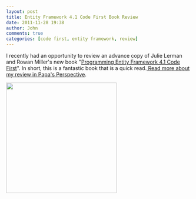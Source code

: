 ```yaml
---
layout: post
title: Entity Framework 4.1 Code First Book Review
date: 2011-11-28 19:38
author: John
comments: true
categories: [code first, entity framework, review]
---
```

<p>I recently had an opportunity to review an advance copy of Julie Lerman and Rowan Miller's new book "<a href="http://www.amazon.com/dp/1449312942?t=johnpanet-20">Programming Entity Framework 4.1 Code First</a>". In short, this is a fantastic book that is a quick read.<a href="http://visualstudiomagazine.com/articles/2011/11/28/an-entity-framework-book-worth-your-time.aspx"> Read more about my review in Papa's Perspective</a>.</p>
<p><a href="http://www.amazon.com/dp/1449312942?t=johnpanet-20"><img src="http://ecx.images-amazon.com/images/I/514gcrQu-ML._BO2,204,203,200_PIsitb-sticker-arrow-click,TopRight,35,-76_AA300_SH20_OU01_.jpg" width="300" height="300" /></a></p>

